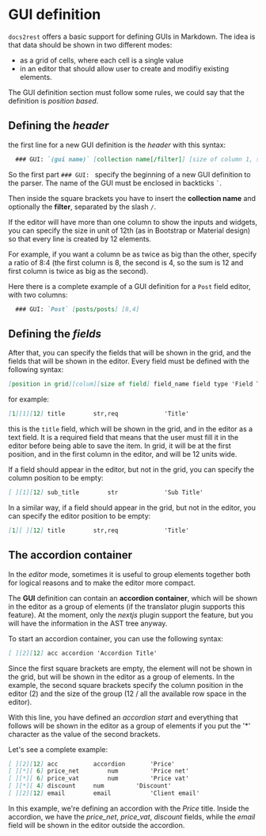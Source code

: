 # GUI definition

`docs2rest` offers a basic support for defining GUIs in Markdown.
The idea is that data should be shown in two different modes:

- as a grid of cells, where each cell is a single value
- in an editor that should allow user to create and modifiy existing elements.

The GUI definition section must follow some rules, we could say that the definition is *position based*.

## Defining the *header*

the first line for a new GUI definition is the *header* with this syntax:

```markdown
  ### GUI: `(gui name)` [collection name[/filter]] [size of column 1, size of column 2, ...]
```

So the first part `### GUI: ` specify the beginning of a new GUI definition to the parser. The name of the GUI must be enclosed in backticks ``` ` ```.

Then inside the square brackets you have to insert the **collection name** and optionally the **filter**, separated by the slash `/`.

If the editor will have more than one column to show the inputs and widgets, you can specify the size in unit of 12th (as in Bootstrap or Material design) so that every line is created by 12 elements.

For example, if you want a column be as twice as big than the other, specify a ratio of 8:4 (the first column is 8, the second is 4, so the sum is 12 and first column is twice as big as the second).

Here there is a complete example of a GUI definition for a `Post` field editor, with two columns:

```markdown
  ### GUI: `Post` [posts/posts] [8,4]
```

## Defining the *fields*

After that, you can specify the fields that will be shown in the grid, and the fields that will be shown in the editor.
Every field must be defined with the following syntax:

```markdown
[position in grid][colum][size of field] field_name field type 'Field Title'
```

for example:

```markdown
[1][1][12] title		str,req				'Title'
```

this is the `title` field, which will be shown in the grid, and in the editor as a text field. It is a required field that means that the user must fill it in the editor before being able to save the item.
In grid, it will be at the first position, and in the first column in the editor, and will be 12 units wide.

If a field should appear in the editor, but not in the grid, you can specify the column position to be empty:

```markdown
[ ][1][12] sub_title		str				'Sub Title'
```

In a similar way, if a field should appear in the grid, but not in the editor, you can specify the editor position to be empty:

```markdown
[1][ ][12] title		str,req				'Title'
```

## The accordion container

In the *editor* mode, sometimes it is useful to group elements together both for logical reasons and to make the editor more compact.

The **GUI** definition can contain an **accordion container**, which will be shown in the editor as a group of elements (if the translator plugin supports this feature).
At the moment, only the *nextjs* plugin support the feature, but you will have the information in the AST tree anyway.

To start an accordion container, you can use the following syntax:
```markdown
[ ][2][12] acc accordion 'Accordion Title'
```

Since the first square brackets are empty, the element will not be shown in the grid, but will be shown in the editor as a group of elements.
In the example, the second square brackets specify the column position in the editor (2) and the size of the group (12 / all the available row space in the editor).

With this line, you have defined an *accordion start* and everything that follows will be shown in the editor as a group of elements if you put the '*' character as the value of the second brackets.

Let's see a complete example:

```markdown
[ ][2][12] acc			accordion		'Price'
[ ][*][ 6] price_net		num			'Price net'
[ ][*][ 6] price_vat		num			'Price vat'
[ ][*][ 4] discount		num			'Discount'
[ ][2][12] email		email			'Client email'
```

In this example, we're defining an accordion with the *Price* title. Inside the accordion, we have the *price_net*, *price_vat*, *discount* fields, while the *email* field will be shown in the editor outside the accordion.